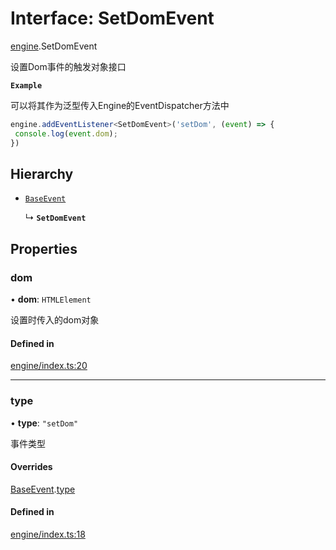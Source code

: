 # Interface: SetDomEvent

[engine](../modules/engine.md).SetDomEvent

设置Dom事件的触发对象接口

**`Example`**

可以将其作为泛型传入Engine的EventDispatcher方法中
```ts
engine.addEventListener<SetDomEvent>('setDom', (event) => {
 console.log(event.dom);
})
```

## Hierarchy

- [`BaseEvent`](eventDispatcher.BaseEvent.md)

  ↳ **`SetDomEvent`**

## Properties

### dom

• **dom**: `HTMLElement`

设置时传入的dom对象

#### Defined in

[engine/index.ts:20](https://github.com/Shiotsukikaedesari/vis-three/blob/2f5203e6/packages/core/engine/index.ts#L20)

___

### type

• **type**: ``"setDom"``

事件类型

#### Overrides

[BaseEvent](eventDispatcher.BaseEvent.md).[type](eventDispatcher.BaseEvent.md#type)

#### Defined in

[engine/index.ts:18](https://github.com/Shiotsukikaedesari/vis-three/blob/2f5203e6/packages/core/engine/index.ts#L18)
